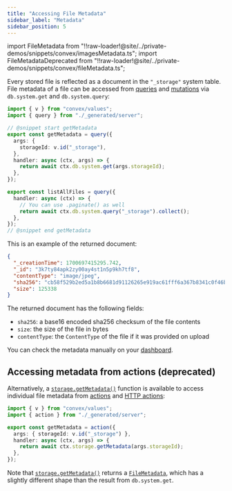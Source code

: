 ```yaml
---
title: "Accessing File Metadata"
sidebar_label: "Metadata"
sidebar_position: 5
---
```


import FileMetadata from "!!raw-loader!@site/../private-demos/snippets/convex/imagesMetadata.ts";
import FileMetadataDeprecated from "!!raw-loader!@site/../private-demos/snippets/convex/fileMetadata.ts";

Every stored file is reflected as a document in the `"_storage"` system table.
File metadata of a file can be accessed from
[queries](/docs/functions/query-functions.mdx) and
[mutations](/docs/functions/mutation-functions.mdx) via `db.system.get` and
`db.system.query`:


```typescript
import { v } from "convex/values";
import { query } from "./_generated/server";

// @snippet start getMetadata
export const getMetadata = query({
  args: {
    storageId: v.id("_storage"),
  },
  handler: async (ctx, args) => {
    return await ctx.db.system.get(args.storageId);
  },
});

export const listAllFiles = query({
  handler: async (ctx) => {
    // You can use .paginate() as well
    return await ctx.db.system.query("_storage").collect();
  },
});
// @snippet end getMetadata

```


This is an example of the returned document:

```json
{
  "_creationTime": 1700697415295.742,
  "_id": "3k7ty84apk2zy00ay4st1n5p9kh7tf8",
  "contentType": "image/jpeg",
  "sha256": "cb58f529b2ed5a1b8b6681d91126265e919ac61fff6a367b8341c0f46b06a5bd",
  "size": 125338
}
```

The returned document has the following fields:

- `sha256`: a base16 encoded sha256 checksum of the file contents
- `size`: the size of the file in bytes
- `contentType`: the `ContentType` of the file if it was provided on upload

You can check the metadata manually on your
[dashboard](/docs/dashboard.md#file-storage).

## Accessing metadata from actions (deprecated)

Alternatively, a
[`storage.getMetadata()`](/api/interfaces/server.StorageReader#getmetadata)
function is available to access individual file metadata from
[actions](/docs/functions/actions.mdx) and
[HTTP actions](/docs/functions/http-actions.mdx):


```typescript
import { v } from "convex/values";
import { action } from "./_generated/server";

export const getMetadata = action({
  args: { storageId: v.id("_storage") },
  handler: async (ctx, args) => {
    return await ctx.storage.getMetadata(args.storageId);
  },
});

```


Note that
[`storage.getMetadata()`](/api/interfaces/server.StorageReader#getmetadata)
returns a [`FileMetadata`](/api/modules/server#filemetadata), which has a
slightly different shape than the result from `db.system.get`.
